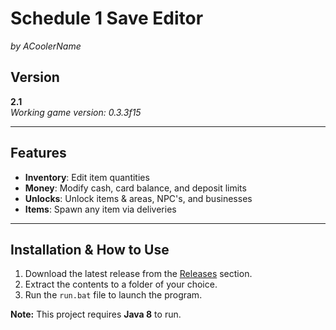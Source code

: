 # Schedule 1 Save Editor
*by ACoolerName*

## Version
**2.1**  
*Working game version: 0.3.3f15*

---

## Features

- **Inventory**: Edit item quantities
- **Money**: Modify cash, card balance, and deposit limits
- **Unlocks**: Unlock items & areas, NPC's, and businesses
- **Items**: Spawn any item via deliveries

---

## Installation & How to Use

1. Download the latest release from the [Releases](https://github.com/ACoolerName/Schedule-1-Save-Editor/releases/latest) section.
2. Extract the contents to a folder of your choice.
3. Run the `run.bat` file to launch the program.

**Note:** This project requires **Java 8** to run.